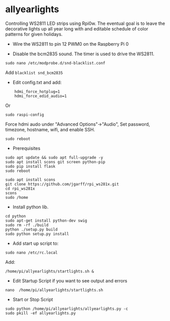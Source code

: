 # allyearlights 
Controlling WS2811 LED strips using Rpi0w. The eventual goal is to leave the decorative lights up all year long with and editable schedule of color patterns for given holidays.

- Wire the WS2811 to pin 12 PWM0 on the Raspberry Pi 0

- Disable the bcm2835 sound. The timer is used to drive the WS2811.
```
sudo nano /etc/modprobe.d/snd-blacklist.conf
```

Add
`blacklist snd_bcm2835`

- Edit config.txt and add:
```
	hdmi_force_hotplug=1
	hdmi_force_edid_audio=1
```	

Or
```
sudo raspi-config
```
Force hdmi audo under "Advanced Options"->"Audio", Set password, timezone, hostname, wifi, and enable SSH.
```
sudo reboot
```

- Prerequisites
```
sudo apt update && sudo apt full-upgrade -y	
sudo apt install scons git screen python-pip
sudo pip install flask
sudo reboot
```
```
sudo apt install scons
git clone https://github.com/jgarff/rpi_ws281x.git
cd rpi_ws281x
scons
sudo /home
```

- Install python lib.
```
cd python
sudo apt-get install python-dev swig 
sudo rm -rf ./build
python ./setup.py build
sudo python setup.py install
```

- Add start up script to:
```
sudo nano /etc/rc.local
```
Add:
```
/home/pi/allyearlights/startlights.sh &
```

- Edit Startup Script if you want to see output and errors
```
nano  /home/pi/allyearlights/startlights.sh
```

- Start or Stop Script
```
sudo python /home/pi/allyearlights/allyearlights.py -c
sudo pkill -ef allyearlights.py
```

